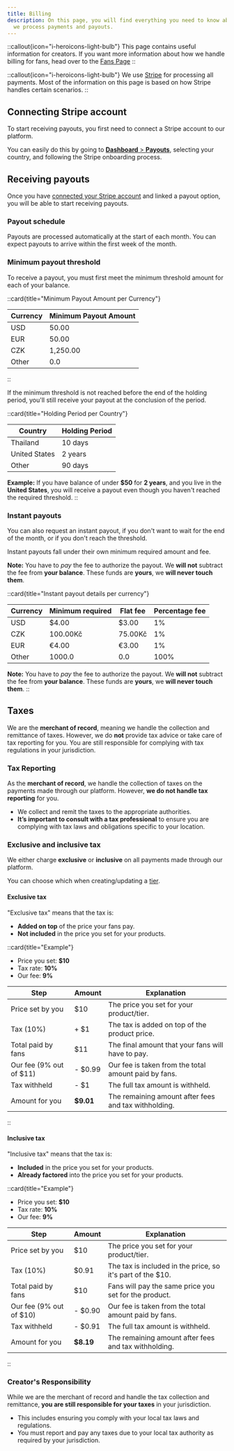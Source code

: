 ```yaml
---
title: Billing
description: On this page, you will find everything you need to know about how
  we process payments and payouts.
---
```


::callout{icon="i-heroicons-light-bulb"}
This page contains useful information for creators. If you want more information about how we handle billing for fans, head over to the [Fans Page](/fans/billing)
::

::callout{icon="i-heroicons-light-bulb"}
We use [Stripe](https://creathors.com) for processing all payments. Most of the information on this page is based on how Stripe handles certain scenarios.
::

## Connecting Stripe account

To start receiving payouts, you first need to connect a Stripe account to our platform.

You can easily do this by going to [**Dashboard** > **Payouts**](https://dashboard.creathors.com/payouts), selecting your country, and following the Stripe onboarding process.

## Receiving payouts

Once you have [connected your Stripe account](#connecting-stripe-account) and linked a payout option, you will be able to start receiving payouts.

### Payout schedule

Payouts are processed automatically at the start of each month. You can expect payouts to arrive within the first week of the month.

### Minimum payout threshold

To receive a payout, you must first meet the minimum threshold amount for each of your balance.

::card{title="Minimum Payout Amount per Currency"}

| Currency | Minimum Payout Amount |
|----------|-----------------------|
| USD      | 50.00                 |
| EUR      | 50.00                 |
| CZK      | 1,250.00              |
| Other    | 0.0                   |
::

If the minimum threshold is not reached before the end of the holding period, you'll still receive your payout at the conclusion of the period.

::card{title="Holding Period per Country"}

| Country       | Holding Period |
|---------------|----------------|
| Thailand      | 10 days        |
| United States | 2 years        |
| Other         | 90 days        |

**Example:** 
If you have balance of under **$50** for **2 years**, and you live in the **United States**, 
you will receive a payout even though you haven't reached the required threshold.
::

### Instant payouts

You can also request an instant payout, if you don't want to wait for the end of the month, or if you don't reach the threshold.

Instant payouts fall under their own minimum required amount and fee.

**Note:** You have to *pay* the fee to authorize the payout. We **will not** subtract the fee from **your balance**. These funds are **yours**, we **will never touch them**.

::card{title="Instant payout details per currency"}

| Currency | Minimum required | Flat fee | Percentage fee |
|----------|------------------|----------|----------------|
| USD      | $4.00            | $3.00    | 1%             |
| CZK      | 100.00Kč         | 75.00Kč  | 1%             |
| EUR      | €4.00            | €3.00    | 1%             |
| Other    | 1000.0           | 0.0      | 100%           |

**Note:**
You have to *pay* the fee to authorize the payout. 
We **will not** subtract the fee from **your balance**. 
These funds are **yours**, we **will never touch them**.
::

## Taxes

We are the **merchant of record**, meaning we handle the collection and remittance of taxes. However, we do **not** provide tax advice or take care of tax reporting for you. You are still responsible for complying with tax regulations in your jurisdiction.

### Tax Reporting

As the **merchant of record**, we handle the collection of taxes on the payments made through our platform. However, **we do not handle tax reporting** for you.

- We collect and remit the taxes to the appropriate authorities.
- **It’s important to consult with a tax professional** to ensure you are complying with tax laws and obligations specific to your location.

### Exclusive and inclusive tax

We either charge **exclusive** or **inclusive** on all payments made through our platform.

You can choose which when creating/updating a [tier](/creators/tiers).

#### Exclusive tax
"Exclusive tax" means that the tax is:
- **Added on top** of the price your fans pay.
- **Not included** in the price you set for your products.

::card{title="Example"}
* Price you set: **\$10**
* Tax rate: **10%**
* Our fee: **9%**

| Step                     | Amount     | Explanation                                          |
|--------------------------|------------|------------------------------------------------------|
| Price set by you         | \$10       | The price you set for your product/tier.             |
| Tax (10%)                | + \$1      | The tax is added on top of the product price.        |
| Total paid by fans       | \$11       | The final amount that your fans will have to pay.    |
| Our fee (9% out of \$11) | - \$0.99   | Our fee is taken from the total amount paid by fans. |
| Tax withheld             | - \$1      | The full tax amount is withheld.                     |
| Amount for you           | **\$9.01** | The remaining amount after fees and tax withholding. |

::

#### Inclusive tax
"Inclusive tax" means that the tax is:
- **Included** in the price you set for your products.
- **Already factored** into the price you set for your products.

::card{title="Example"}
* Price you set: **\$10**
* Tax rate: **10%**
* Our fee: **9%**

| Step                    | Amount     | Explanation                                                |
|-------------------------|------------|------------------------------------------------------------|
| Price set by you        | \$10       | The price you set for your product/tier.                   |
| Tax (10%)               | \$0.91     | The tax is included in the price, so it's part of the $10. |
| Total paid by fans      | \$10       | Fans will pay the same price you set for the product.      |
| Our fee (9% out of $10) | - \$0.90   | Our fee is taken from the total amount paid by fans.       |
| Tax withheld            | - \$0.91   | The full tax amount is withheld.                           |
| Amount for you          | **\$8.19** | The remaining amount after fees and tax withholding.       |
::

### Creator's Responsibility

While we are the merchant of record and handle the tax collection and remittance, **you are still responsible for your taxes** in your jurisdiction.

- This includes ensuring you comply with your local tax laws and regulations.
- You must report and pay any taxes due to your local tax authority as required by your jurisdiction.
